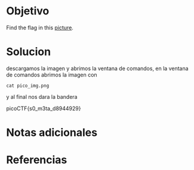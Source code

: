 # Objetivo

Find the flag in this [picture](https://jupiter.challenges.picoctf.org/static/916b07b4c87062c165ace1d3d31ef655/pico_img.png).

# Solucion

descargamos la imagen y abrimos la ventana de comandos, en la ventana de comandos abrimos la imagen con 
```Shell
cat pico_img.png
```
y al final nos dara la bandera

picoCTF{s0_m3ta_d8944929}
# Notas adicionales

# Referencias